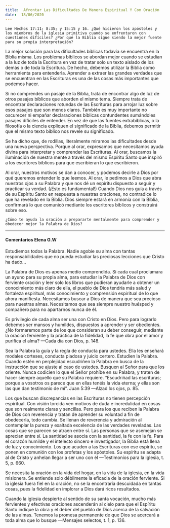 ```yaml
---
title:  Afrontar Las Dificultades De Manera Espiritual Y Con Oración
date:  18/06/2020
---
```


`Lee Hechos 17:11; 8:35; y 15:15 y 16. ¿Qué hicieron los apóstoles y los miembros de la iglesia primitiva cuando se enfrentaron con cuestiones difíciles? ¿Por qué la Biblia sigue siendo la mejor fuente para su propia interpretación?`

La mejor solución para las dificultades bíblicas todavía se encuentra en la Biblia misma. Los problemas bíblicos se abordan mejor cuando se estudian a la luz de toda la Escritura en vez de tratar solo un texto aislado de los demás o de toda la Escritura. De hecho, debemos utilizar la Biblia como herramienta para entenderla. Aprender a extraer las grandes verdades que se encuentran en las Escrituras es una de las cosas más importantes que podemos hacer.

Si no comprendes un pasaje de la Biblia, trata de encontrar algo de luz de otros pasajes bíblicos que aborden el mismo tema. Siempre trata de encontrar declaraciones rotundas de las Escrituras para arrojar luz sobre esos pasajes que son menos claros. También es muy importante no oscurecer ni empañar declaraciones bíblicas contundentes sumándoles pasajes difíciles de entender. En vez de que las fuentes extrabíblicas, o la filosofía o la ciencia expliquen el significado de la Biblia, debemos permitir que el mismo texto bíblico nos revele su significado.

Se ha dicho que, de rodillas, literalmente miramos las dificultades desde una nueva perspectiva. Porque al orar, expresamos que necesitamos ayuda divina para interpretar y comprender las Escrituras. Al orar, buscamos la iluminación de nuestra mente a través del mismo Espíritu Santo que inspiró a los escritores bíblicos para que escribieran lo que escribieron.

Al orar, nuestros motivos se dan a conocer, y podemos decirle a Dios por qué queremos entender lo que leemos. Al orar, le pedimos a Dios que abra nuestros ojos a su Palabra y que nos dé un espíritu dispuesto a seguir y practicar su verdad. (¡Esto es fundamental!) Cuando Dios nos guía a través de su Espíritu Santo en respuesta a nuestras oraciones, no contradice lo que ha revelado en la Biblia. Dios siempre estará en armonía con la Biblia, confirmará lo que comunicó mediante los escritores bíblicos y construirá sobre eso.

`¿Cómo te ayuda la oración a prepararte mentalmente para comprender y obedecer mejor la Palabra de Dios?`

---

#### Comentarios Elena G.W

Estudiemos todos la Palabra. Nadie agobie su alma con tantas responsabilidades que no pueda estudiar las preciosas lecciones que Cristo ha dado…

La Palabra de Dios es apenas medio comprendida. Si cada cual proclamara un ayuno para su propia alma, para estudiar la Palabra de Dios con ferviente oración y leer solo los libros que pudieran ayudarle a obtener un conocimiento más claro de ella, el pueblo de Dios tendría más salud y fortaleza espiritual, más conocimiento y comprensión espiritual de lo que ahora manifiesta. Necesitamos buscar a Dios de manera que sea precioso para nuestras almas. Necesitamos que sea siempre nuestro huésped y compañero para no apartarnos nunca de él.

Es privilegio de cada alma ser una con Cristo en Dios. Pero para lograrlo debemos ser mansos y humildes, dispuestos a aprender y ser obedientes. ¿No formaremos parte de los que consideran su deber conseguir, mediante la oración ferviente y la práctica de la fidelidad, la fe que obra por el amor y purifica el alma? —Cada día con Dios, p. 148.

Sea la Palabra la guía y la regla de conducta para ustedes. Ella les enseñará modales corteses, conducta piadosa y juicio certero. Estudien la Palabra. Cuando estén en perplejidad escudriñen la Palabra en busca de la instrucción que se ajuste al caso de ustedes. Busquen al Señor para que los oriente. Nunca codicien lo que el Señor prohíbe en su Palabra, y traten de hacer siempre aquello que su Palabra requiere. “Escudriñad las escrituras; porque a vosotros os parece que en ellas tenéis la vida eterna; y ellas son las que dan testimonio de mí”. Juan 5:39 —Alzad los ojos, p. 85.

Los que buscan discrepancias en las Escrituras no tienen percepción espiritual. Con visión torcida ven motivos de duda e incredulidad en cosas que son realmente claras y sencillas. Pero para los que reciben la Palabra de Dios con reverencia y tratan de aprender su voluntad a fin de obedecerla, todo cambia. Se llenan de reverencia y admiración al contemplar la pureza y exaltada excelencia de las verdades reveladas. Las cosas que se parecen se atraen entre sí. Las personas que se asemejan se aprecian entre sí. La santidad se asocia con la santidad, la fe con la fe. Para el corazón humilde y el intelecto sincero e investigador, la Biblia está llena de luz y conocimiento. Los que acuden a las Escrituras con ese espíritu, se ponen en comunión con los profetas y los apóstoles. Su espíritu se adapta al de Cristo y anhelan llegar a ser uno con él —Testimonios para la iglesia, t. 5, p. 660.

Se necesita la oración en la vida del hogar, en la vida de la iglesia, en la vida misionera. Se entiende solo débilmente la eficacia de la oración ferviente. Si la iglesia fuera fiel en la oración, no se la encontraría descuidada en tantas cosas, pues la fidelidad en implorar a Dios dará ricos resultados.

Cuando la iglesia despierte al sentido de su santa vocación, mucho más fervientes y efectivas oraciones ascenderán al cielo para que el Espíritu Santo indique la obra y el deber del pueblo de Dios acerca de la salvación de las almas. Tenemos la promesa permanente de que Dios se acercará a toda alma que lo busque —Mensajes selectos, t. 1, p. 136.